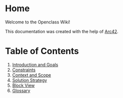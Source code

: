 # Home

Welcome to the Openclass Wiki!

This documentation was created with the help of [Arc42](https://arc42.org/).

# Table of Contents

1. [Introduction and Goals](01.-Introduction-and-Goals.md)
2. [Constraints](02.-Constraints.md)
3. [Context and Scope](03.-Context-and-scope.md)
4. [Solution Strategy](04.-Solution-Strategy.md)
5. [Block View](05.-Block-View.md)
6. [Glossary](06.-Glossary.md)
